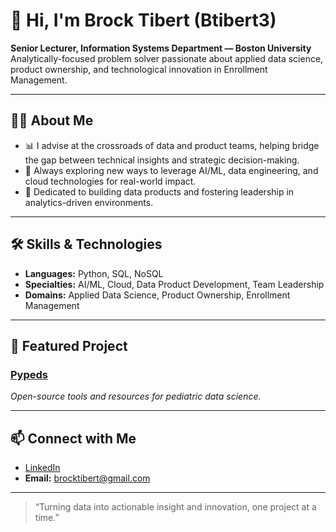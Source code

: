 # 👋 Hi, I'm Brock Tibert (Btibert3)

**Senior Lecturer, Information Systems Department — Boston University**  
Analytically-focused problem solver passionate about applied data science, product ownership, and technological innovation in Enrollment Management.

---

## 👨‍💻 About Me

- 📊 I advise at the crossroads of data and product teams, helping bridge the gap between technical insights and strategic decision-making.
- 🧠 Always exploring new ways to leverage AI/ML, data engineering, and cloud technologies for real-world impact.
- 🚀 Dedicated to building data products and fostering leadership in analytics-driven environments.

---

## 🛠️ Skills & Technologies

- **Languages:** Python, SQL, NoSQL
- **Specialties:** AI/ML, Cloud, Data Product Development, Team Leadership
- **Domains:** Applied Data Science, Product Ownership, Enrollment Management

---

## 🌟 Featured Project

### [Pypeds](https://github.com/Btibert3/pypeds)
*Open-source tools and resources for pediatric data science.*

---

## 📫 Connect with Me

- [LinkedIn](https://www.linkedin.com/in/brocktibert/)
- **Email:** brocktibert@gmail.com

---

> “Turning data into actionable insight and innovation, one project at a time.”
